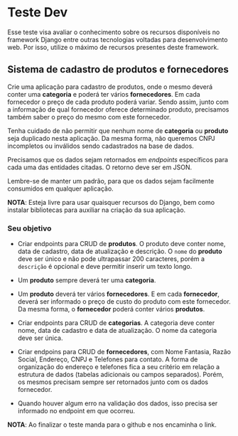 # Teste Dev

Esse teste visa avaliar o conhecimento sobre os recursos disponíveis no framework Django entre outras tecnologias voltadas para desenvolvimento web. Por isso, utilize o máximo de recursos presentes deste framework.

## Sistema de cadastro de produtos e fornecedores


Crie uma aplicação para cadastro de produtos, onde o mesmo deverá conter uma **categoria** e poderá ter vários **fornecedores**. Em cada fornecedor o preço de cada produto poderá variar. Sendo assim, junto com a informação de qual fornecedor oferece determinado produto, precisamos também saber o preço do mesmo com este fornecedor.

Tenha cuidado de não permitir que nenhum nome de **categoria** ou **produto** seja duplicado nesta aplicação. Da mesma forma, não queremos CNPJ incompletos ou inválidos sendo cadastrados na base de dados. 

Precisamos que os dados sejam retornados em *endpoints* específicos para cada uma das entidades citadas. O retorno deve ser em JSON. 

Lembre-se de manter um padrão, para que os dados sejam facilmente consumidos em qualquer aplicação.


**NOTA**: Esteja livre para usar quaisquer recursos do Django, bem como instalar bibliotecas para auxiliar na criação da sua aplicação.

### Seu objetivo


- Criar endpoints para CRUD de **produtos**. O produto deve conter nome, data de cadastro, data de atualização e descrição. O `nome` do **produto** deve ser único e não pode ultrapassar 200 caracteres, porém a `descrição` é opcional e deve permitir inserir um texto longo.

- Um **produto** sempre deverá ter uma **categoria**.


- Um **produto** deverá ter vários **fornecedores**. E em cada **fornecedor**, deverá ser informado o preço de custo do produto com este fornecedor. Da mesma forma, o **fornecedor** poderá conter vários **produtos**.

- Criar endpoints para CRUD de **categorias**. A categoria deve conter nome, data de cadastro e data de atualização. O nome da categoria deve ser única.

- Criar endpoins para CRUD de **fornecedores**, com Nome Fantasia, Razão Social, Endereço, CNPJ e Telefones para contato. A forma de organização do endereço e telefones fica a seu critério em relação a estrutura de dados (tabelas adicionais ou campos separados). Porém, os mesmos precisam sempre ser retornados junto com os dados fornecedor.


- Quando houver algum erro na validação dos dados, isso precisa ser informado no endpoint em que ocorreu.


**NOTA**: Ao finalizar o teste manda para o github e nos encaminha o link.